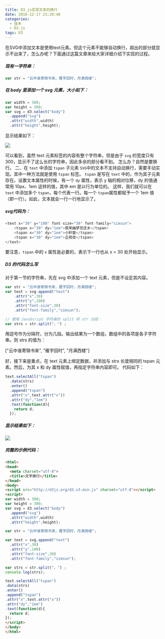 ```yaml
---
title: D3.js实现文本的换行
date: 2016-12-17 23:29:40
categories: 
  - 技术
  - D3.js
tags: D3
---
```


 在SVG中添加文本是使用text元素。但这个元素不能够自动换行，超出的部分就显示不出来了，怎么办呢？下面通过这篇文章来给大家详细介绍下实现的过程。

<!--more--> 
##### 现有一字符串：

```javascript
var str = "云中谁寄锦书来，雁字回时，月满西楼";
```
##### 在 body 里添加一个 svg 元素，大小如下：

```javascript
var width = 300;
var height = 300;
var svg = d3.select("body")
  .append("svg")
  .attr("width",width)
  .attr("height",height);
```

显示结果如下： 

![](/css/images/code1.png)

可以看到，虽然 text 元素标签的内容有整个字符串，但是由于 <code>svg</code> 的宽度只有 300，显示不了这么长的字符串，因此多余的部分看不到。
怎么办？自然是要换行。
二、在 <code>text</code> 中添加 <code>tspan</code> 子元素
<code>SVG</code>中的文本不支持自动换行，需要手动实现。其中一种方法就是使用 <code>tspan</code> 标签。
<code>tspan</code> 是写在 <code>text</code> 中的，作为其子元素存在。设置文本属性的时候，有一个 <code>dy</code> 属性，表示 y 轴的相对位移，dy 的值通常用 10px、1em 这样的值，其中 em 是以行为单位的。
这样，我们就可以在 <code>text</code> 中添加多个 <code>tspan</code>，每个代表一行。每一个 <code>tspan</code>属性都赋予一个 1em 值（即一行）。如此，文本就会一行一行地显示了。

##### svg代码为：

```javascript
<text x="30" y="100" font-size="30" font-family="simsun">
    <tspan x="30" dy="1em">夜来幽梦忽还乡</tspan>
    <tspan x="30" dy="1em">小轩窗</tspan>
    <tspan x="30" dy="1em">正梳妆</tspan>
</text>
```
要注意，<code>tspan</code> 中的 <code>x</code> 属性是必要的，表示下一行也从 x = 30 处开始显示。

##### D3 的代码怎么写
对于第一节的字符串，先在 svg 中添加一个 text 元素，但是不设定其内容。

```javascript
var str = "云中谁寄锦书来，雁字回时，月满西楼";
var text = svg.append("text")
    .attr("x",30)
    .attr("y",100)
    .attr("font-size",30)
    .attr("font-family","simsun");

// 使用 JavaScript 字符串的 split 将 str 分段：
var strs = str.split("，") ;
```
用逗号作为分隔符，分为几段。输出结果为一个数组，数组中的各项是各子字符串。则 strs 的值为：

["云中谁寄锦书来", "雁字回时", "月满西楼"]

好，接下来是重点，在 text 元素上绑定数据，并添加与 strs 长度相同的 tspan 元素。然后，为其 x 和 dy 属性赋值，再指定字符串内容即可。
代码如下：
```javascript
text.selectAll("tspan")
  .data(strs)
  .enter()
  .append("tspan")
  .attr("x",text.attr("x"))
  .attr("dy","1em")
  .text(function(d){
    return d;
  });
```
##### 显示结果如下：
![](/css/images/code2.png)

##### 完整的示例代码：
```html
<html>
<head>
  <meta charset="utf-8">
  <title>文字换行</title>
</head>
<body>
<script src="http://d3js.org/d3.v3.min.js" charset="utf-8"></script>
<script>
var width = 300;
var height = 300;
var svg = d3.select("body")
  .append("svg")
  .attr("width",width)
  .attr("height",height);

var str = "云中谁寄锦书来，雁字回时，月满西楼";

var text = svg.append("text")
  .attr("x",30)
  .attr("y",100)
  .attr("font-size",30)
  .attr("font-family","simsun");

var strs = str.split("，") ;
console.log(strs);

text.selectAll("tspan")
.data(strs)
.enter()
.append("tspan")
.attr("x",text.attr("x"))
.attr("dy","1em")
.text(function(d){
  return d;
});
</script>
</body>
</html>
```